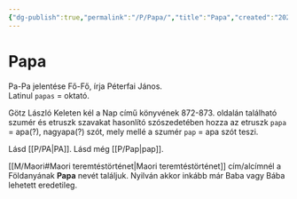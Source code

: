 ```yaml
---
{"dg-publish":true,"permalink":"/P/Papa/","title":"Papa","created":"2023-10-26T02:57","updated":"2024-02-08T07:35"}
---
```



# Papa

Pa-Pa jelentése Fő-Fő, írja Péterfai János.  
Latinul `papas` = oktató.  

Götz László Keleten kél a Nap című könyvének 872-873. oldalán található szumér és etruszk szavakat hasonlító szószedetében hozza az etruszk `papa` = apa(?), nagyapa(?) szót, mely mellé a szumér `pap` = apa szót teszi.  

Lásd [[P/PA\|PA]]. Lásd még [[P/Pap\|pap]].  

[[M/Maori#Maori teremtéstörténet\|Maori teremtéstörténet]] cím/alcímnél a Földanyának **Papa** nevét találjuk. Nyilván akkor inkább már Baba vagy Bába lehetett eredetileg.  